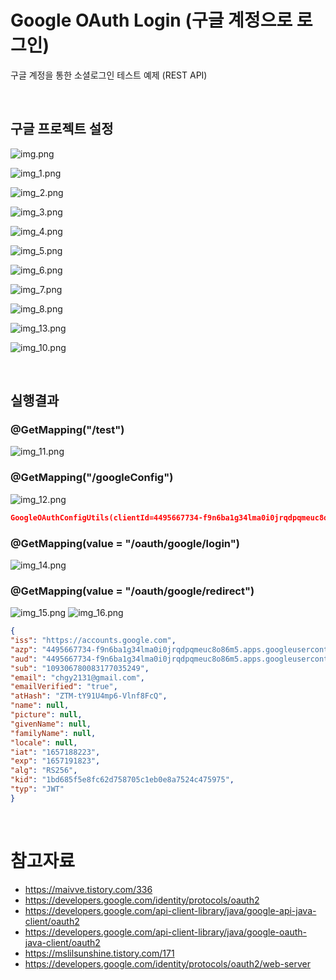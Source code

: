 # Google OAuth Login (구글 계정으로 로그인)
구글 계정을 통한 소셜로그인 테스트 예제 (REST API)

<br/>

## 구글 프로젝트 설정
![img.png](img.png)

![img_1.png](img_1.png)

![img_2.png](img_2.png)

![img_3.png](img_3.png)

![img_4.png](img_4.png)

![img_5.png](img_5.png)

![img_6.png](img_6.png)

![img_7.png](img_7.png)

![img_8.png](img_8.png)

![img_13.png](img_13.png)

![img_10.png](img_10.png)


<br/>

## 실행결과

### @GetMapping("/test")
![img_11.png](img_11.png)

### @GetMapping("/googleConfig")
![img_12.png](img_12.png)
```json
GoogleOAuthConfigUtils(clientId=4495667734-f9n6ba1g34lma0i0jrqdpqmeuc8o86m5.apps.googleusercontent.com, secretKey=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, authUrl=https://oauth2.googleapis.com, loginUrl=https://accounts.google.com, redirectUrl=http://localhost:8080/google/login/redirect)
```

### @GetMapping(value = "/oauth/google/login")
![img_14.png](img_14.png)

### @GetMapping(value = "/oauth/google/redirect")
![img_15.png](img_15.png)
![img_16.png](img_16.png)
```json
{
"iss": "https://accounts.google.com",
"azp": "4495667734-f9n6ba1g34lma0i0jrqdpqmeuc8o86m5.apps.googleusercontent.com",
"aud": "4495667734-f9n6ba1g34lma0i0jrqdpqmeuc8o86m5.apps.googleusercontent.com",
"sub": "109306780083177035249",
"email": "chgy2131@gmail.com",
"emailVerified": "true",
"atHash": "ZTM-tY91U4mp6-Vlnf8FcQ",
"name": null,
"picture": null,
"givenName": null,
"familyName": null,
"locale": null,
"iat": "1657188223",
"exp": "1657191823",
"alg": "RS256",
"kid": "1bd685f5e8fc62d758705c1eb0e8a7524c475975",
"typ": "JWT"
}
```

<br/>

# 참고자료
- https://maivve.tistory.com/336
- https://developers.google.com/identity/protocols/oauth2
- https://developers.google.com/api-client-library/java/google-api-java-client/oauth2
- https://developers.google.com/api-client-library/java/google-oauth-java-client/oauth2
- https://mslilsunshine.tistory.com/171
- https://developers.google.com/identity/protocols/oauth2/web-server